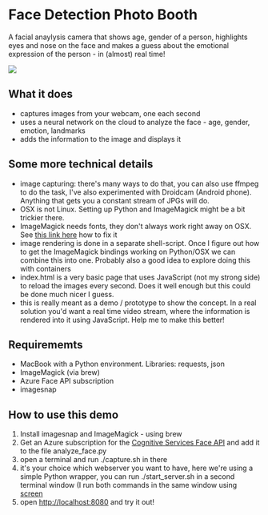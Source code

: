 # Face Detection Photo Booth

A facial anaylysis camera that shows age, gender of a person, highlights eyes and nose on the face and makes a guess about the emotional expression of the person - in (almost) real time!

![](https://raw.githubusercontent.com/u1i/realtime-face-recognition-webcam-osx/master/sample.jpg)

## What it does

* captures images from your webcam, one each second
* uses a neural network on the cloud to analyze the face - age, gender, emotion, landmarks
* adds the information to the image and displays it

## Some more technical details

* image capturing: there's many ways to do that, you can also use ffmpeg to do the task, I've also experimented with Droidcam (Android phone). Anything that gets you a constant stream of JPGs will do.
* OSX is not Linux. Setting up Python and ImageMagick might be a bit trickier there.
* ImageMagick needs fonts, they don't always work right away on OSX. See [this link here](http://stackoverflow.com/questions/32421233/imagemagick-fonts-not-found-in-osx) how to fix it
* image rendering is done in a separate shell-script. Once I figure out how to get the ImageMagick bindings working on Python/OSX we can combine this into one. Probably also a good idea to explore doing this with containers
* index.html is a very basic page that uses JavaScript (not my strong side) to reload the images every second. Does it well enough but this could be done much nicer I guess.
* this is really meant as a demo / prototype to show the concept. In a real solution you'd want a real time video stream, where the information is rendered into it using JavaScript. Help me to make this better!


## Requirememts
* MacBook with a Python environment. Libraries: requests, json
* ImageMagick (via brew)
* Azure Face API subscription
* imagesnap

## How to use this demo

1. Install imagesnap and ImageMagick - using brew
2. Get an Azure subscription for the [Cognitive Services Face API](https://www.microsoft.com/cognitive-services/en-us/face-api) and add it to the file analyze_face.py
3. open a terminal and run ./capture.sh in there
4. it's your choice which webserver you want to have, here we're using a simple Python wrapper, you can run ./start_server.sh in a second terminal window (I run both commands in the same window using [screen](https://www.gnu.org/software/screen/)
5. open [http://localhost:8080](http://localhost:8080) and try it out!
